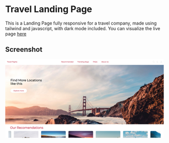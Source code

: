 # Travel Landing Page

This is a Landing Page fully responsive for a travel company, made using tailwind and javascript, with dark mode included. You can visualize the live page [here](https://j-hernandezm.github.io/tailwind-course/public/)

## Screenshot

![live page](screenshot.png)

